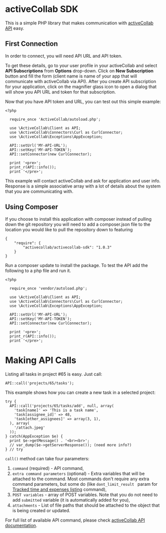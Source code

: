 # activeCollab SDK

This is a simple PHP library that makes communication with [activeCollab API](https://www.activecollab.com/help/books/api/index.html) easy. 

## First Connection

In order to connect, you will need API URL and API token. 

To get these details, go to your user profile in your activeCollab and select **API Subscriptions** from **Options** drop-down. Click on **New Subscription** button and fill the form (client name is name of your app that will communicate with activeCollab via API). After you create API subscription for your application, click on the magnifier glass icon to open a dialog that will show you API URL and token for that subscription.

Now that you have API token and URL, you can test out this simple example:

    <?php
    
      require_once 'ActiveCollab/autoload.php';
    
      use \ActiveCollab\Client as API;
      use \ActiveCollab\Connectors\Curl as CurlConnector;
      use \ActiveCollab\Exceptions\AppException;
    
      API::setUrl('MY-API-URL');
      API::setKey('MY-API-TOKEN');
      API::setConnector(new CurlConnector);
    
      print '<pre>';
      print_r(API::info());
      print '</pre>';

This example will contact activeCollab and ask for application and user info. Response is a simple associative array with a lot of details about the system that you are communicating with.

## Using Composer

If you choose to install this application with composer instead of pulling down the git repository you will need to add a composer.json file to the location you would like to pull the repository down to featuring


    {
        "require": {
            "activecollab/activecollab-sdk": "1.0.3"
        }
    }
    
Run a composer update to install the package. To test the API add the following to a php file and run it.

    <?php
    
      require_once 'vendor/autoload.php';
    
      use \ActiveCollab\Client as API;
      use \ActiveCollab\Connectors\Curl as CurlConnector;
      use \ActiveCollab\Exceptions\AppException;
    
      API::setUrl('MY-API-URL');
      API::setKey('MY-API-TOKEN');
      API::setConnector(new CurlConnector);
    
      print '<pre>';
      print_r(API::info());
      print '</pre>';

# Making API Calls

Listing all tasks in project #65 is easy. Just call:

    API::call('projects/65/tasks');

This example shows how you can create a new task in a selected project:

    try {
      API::call('projects/65/tasks/add', null, array(
        'task[name]' => 'This is a task name',
        'task[assignee_id]' => 48,
        'task[other_assignees]' => array(3, 1),
      ), array(
        '/attach.jpeg'
      ));
    } catch(AppException $e) {
      print $e->getMessage() . '<br><br>';
      // var_dump($e->getServerResponse()); (need more info?)
    } // try

``call()`` method can take four parameters:

1. ``command`` (required) - API command,
2. ``extra command parameters`` (optional) - Extra variables that will be attached to the command. Most commands don't require any extra command parameters, but some do (like ``dont_limit_result `` param for [Tracked time and expenses listing](https://www.activecollab.com/help/books/api/time-and-expenses.html#s-tracking) command),
3. ``POST variables`` - array of POST variables. Note that you do not need to add ``submitted`` variable (it is automatically added for you),
4. ``attachments`` - List of file paths that should be attached to the object that is being created or updated.

For full list of available API command, please check [activeCollab API documentation](https://www.activecollab.com/help/books/api/index.html).
